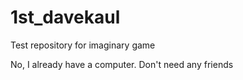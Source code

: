 # 1st_davekaul
Test repository for imaginary game

No, I already have a computer. Don't need any friends
